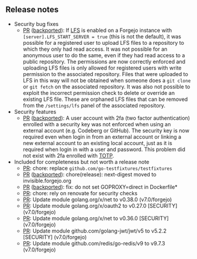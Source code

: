 

<!--start release-notes-assistant-->

## Release notes
<!--URL:https://codeberg.org/forgejo/forgejo-->
- Security bug fixes
  - [PR](https://codeberg.org/forgejo/forgejo/pulls/7752) ([backported](https://codeberg.org/forgejo/forgejo/pulls/7754)): <!--number 7754 --><!--line 0 --><!--description Zml4KHNlYyk6IG9ubHkgZGVncmFkZSBwZXJtaXNzaW9uIGNoZWNrIGZvciBnaXQgcHVzaA==-->If [LFS](https://git-lfs.com/) is enabled on a Forgejo instance with `[server].LFS_START_SERVER = true` (this is not the default), it was possible for a registered user to upload LFS files to a repository to which they only had read access. It was not possible for an anonymous user to do the same, even if they had read access to a public repository. The permissions are now correctly enforced and uploading LFS files is only allowed for registered users with write permission to the associated repository. Files that were uploaded to LFS in this way will not be obtained when someone does a `git clone` or `git fetch` on the associated repository. It was also not possible to exploit the incorrect permission check to delete or override an existing LFS file. These are orphaned LFS files that can be removed from the `/settings/lfs` panel of the associated repository.<!--description-->
- Security features
  - [PR](https://codeberg.org/forgejo/forgejo/pulls/7693) ([backported](https://codeberg.org/forgejo/forgejo/pulls/7757)): <!--number 7757 --><!--line 0 --><!--description Zml4KHNlYyk6IGNvbnNpZGVyIHdlYmF1dGhuIGZvciBleHRlcm5hbCBsb2dpbg==-->A user account with 2fa (two factor authentication) enrolled with a security key was not enforced when using an external account (e.g. Codeberg or GitHub). The security key is now required even when login in from an external account or linking a new external account to an existing local account, just as it is required when login in with a user and password. This problem did not exist with 2fa enrolled with [TOTP](https://en.wikipedia.org/wiki/Time-based_one-time_password).<!--description-->
- Included for completeness but not worth a release note
  - [PR](https://codeberg.org/forgejo/forgejo/pulls/7730): <!--number 7730 --><!--line 0 --><!--description Y2hvcmU6IHJlcGxhY2UgYGdpdGh1Yi5jb20vZ28tdGVzdGZpeHR1cmVzL3Rlc3RmaXh0dXJlc2A=-->chore: replace `github.com/go-testfixtures/testfixtures`<!--description-->
  - [PR](https://codeberg.org/forgejo/forgejo/pulls/7720) ([backported](https://codeberg.org/forgejo/forgejo/pulls/7724)): <!--number 7724 --><!--line 0 --><!--description Y2hvcmUocmVsZWFzZSk6IG5leHQtZGlnZXN0IG1vdmVkIHRvIGludmlzaWJsZS5mb3JnZWpvLm9yZw==-->chore(release): next-digest moved to invisible.forgejo.org<!--description-->
  - [PR](https://codeberg.org/forgejo/forgejo/pulls/6458) ([backported](https://codeberg.org/forgejo/forgejo/pulls/7710)): <!--number 7710 --><!--line 0 --><!--description Zml4OiBkbyBub3Qgc2V0IEdPUFJPWFk9ZGlyZWN0IGluIERvY2tlcmZpbGUq-->fix: do not set GOPROXY=direct in Dockerfile*<!--description-->
  - [PR](https://codeberg.org/forgejo/forgejo/pulls/7676): <!--number 7676 --><!--line 0 --><!--description Y2hvcmU6IHJlbHkgb24gcmVub3ZhdGUgZm9yIHNlY3VyaXR5IGNoZWNrcw==-->chore: rely on renovate for security checks<!--description-->
  - [PR](https://codeberg.org/forgejo/forgejo/pulls/7368): <!--number 7368 --><!--line 0 --><!--description VXBkYXRlIG1vZHVsZSBnb2xhbmcub3JnL3gvbmV0IHRvIHYwLjM4LjAgKHY3LjAvZm9yZ2Vqbyk=-->Update module golang.org/x/net to v0.38.0 (v7.0/forgejo)<!--description-->
  - [PR](https://codeberg.org/forgejo/forgejo/pulls/7300): <!--number 7300 --><!--line 0 --><!--description VXBkYXRlIG1vZHVsZSBnb2xhbmcub3JnL3gvb2F1dGgyIHRvIHYwLjI3LjAgW1NFQ1VSSVRZXSAodjcuMC9mb3JnZWpvKQ==-->Update module golang.org/x/oauth2 to v0.27.0 [SECURITY] (v7.0/forgejo)<!--description-->
  - [PR](https://codeberg.org/forgejo/forgejo/pulls/7299): <!--number 7299 --><!--line 0 --><!--description VXBkYXRlIG1vZHVsZSBnb2xhbmcub3JnL3gvbmV0IHRvIHYwLjM2LjAgW1NFQ1VSSVRZXSAodjcuMC9mb3JnZWpvKQ==-->Update module golang.org/x/net to v0.36.0 [SECURITY] (v7.0/forgejo)<!--description-->
  - [PR](https://codeberg.org/forgejo/forgejo/pulls/7297): <!--number 7297 --><!--line 0 --><!--description VXBkYXRlIG1vZHVsZSBnaXRodWIuY29tL2dvbGFuZy1qd3Qvand0L3Y1IHRvIHY1LjIuMiBbU0VDVVJJVFldICh2Ny4wL2Zvcmdlam8p-->Update module github.com/golang-jwt/jwt/v5 to v5.2.2 [SECURITY] (v7.0/forgejo)<!--description-->
  - [PR](https://codeberg.org/forgejo/forgejo/pulls/7283): <!--number 7283 --><!--line 0 --><!--description VXBkYXRlIG1vZHVsZSBnaXRodWIuY29tL3JlZGlzL2dvLXJlZGlzL3Y5IHRvIHY5LjcuMyAodjcuMC9mb3JnZWpvKQ==-->Update module github.com/redis/go-redis/v9 to v9.7.3 (v7.0/forgejo)<!--description-->
<!--end release-notes-assistant-->
